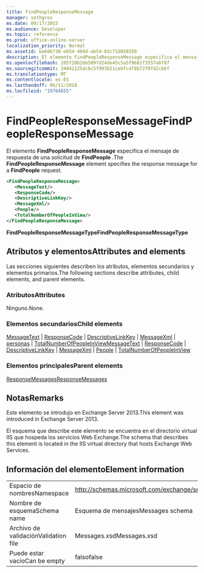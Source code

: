 ```yaml
---
title: FindPeopleResponseMessage
manager: sethgros
ms.date: 09/17/2015
ms.audience: Developer
ms.topic: reference
ms.prod: office-online-server
localization_priority: Normal
ms.assetid: ba686738-e654-404d-ab54-83c71d030350
description: El elemento FindPeopleResponseMessage especifica el mensaje de respuesta de una solicitud de FindPeople.
ms.openlocfilehash: 205f20b26b5097d24de45c5a5f9681f3557a6f87
ms.sourcegitcommit: 34041125dc8c5f993b21cebfc4f8b72f0fd2cb6f
ms.translationtype: MT
ms.contentlocale: es-ES
ms.lasthandoff: 06/11/2018
ms.locfileid: "19764655"
---
```

# <a name="findpeopleresponsemessage"></a><span data-ttu-id="ad329-103">FindPeopleResponseMessage</span><span class="sxs-lookup"><span data-stu-id="ad329-103">FindPeopleResponseMessage</span></span>

<span data-ttu-id="ad329-104">El elemento **FindPeopleResponseMessage** especifica el mensaje de respuesta de una solicitud de **FindPeople** .</span><span class="sxs-lookup"><span data-stu-id="ad329-104">The **FindPeopleResponseMessage** element specifies the response message for a **FindPeople** request.</span></span> 
  
```XML
<FindPeopleResponseMessage>
   <MessageText/>
   <ResponseCode/>
   <DescriptiveLinkKey/>
   <MessageXml/>
   <People/>
   <TotalNumberOfPeopleInView/>
</FindPeopleResponseMessage>
```

 <span data-ttu-id="ad329-105">**FindPeopleResponseMessageType**</span><span class="sxs-lookup"><span data-stu-id="ad329-105">**FindPeopleResponseMessageType**</span></span>
## <a name="attributes-and-elements"></a><span data-ttu-id="ad329-106">Atributos y elementos</span><span class="sxs-lookup"><span data-stu-id="ad329-106">Attributes and elements</span></span>

<span data-ttu-id="ad329-107">Las secciones siguientes describen los atributos, elementos secundarios y elementos primarios.</span><span class="sxs-lookup"><span data-stu-id="ad329-107">The following sections describe attributes, child elements, and parent elements.</span></span>
  
### <a name="attributes"></a><span data-ttu-id="ad329-108">Atributos</span><span class="sxs-lookup"><span data-stu-id="ad329-108">Attributes</span></span>

<span data-ttu-id="ad329-109">Ninguno.</span><span class="sxs-lookup"><span data-stu-id="ad329-109">None.</span></span>
  
### <a name="child-elements"></a><span data-ttu-id="ad329-110">Elementos secundarios</span><span class="sxs-lookup"><span data-stu-id="ad329-110">Child elements</span></span>

<span data-ttu-id="ad329-111">[MessageText](messagetext.md) | [ResponseCode](responsecode.md) | [DescriptiveLinkKey](descriptivelinkkey.md) | [MessageXml](messagexml.md) | [personas](people.md) | [TotalNumberOfPeopleInView](totalnumberofpeopleinview.md)</span><span class="sxs-lookup"><span data-stu-id="ad329-111">[MessageText](messagetext.md) | [ResponseCode](responsecode.md) | [DescriptiveLinkKey](descriptivelinkkey.md) | [MessageXml](messagexml.md) | [People](people.md) | [TotalNumberOfPeopleInView](totalnumberofpeopleinview.md)</span></span>
  
### <a name="parent-elements"></a><span data-ttu-id="ad329-112">Elementos principales</span><span class="sxs-lookup"><span data-stu-id="ad329-112">Parent elements</span></span>

[<span data-ttu-id="ad329-113">ResponseMessages</span><span class="sxs-lookup"><span data-stu-id="ad329-113">ResponseMessages</span></span>](responsemessages.md)
  
## <a name="remarks"></a><span data-ttu-id="ad329-114">Notas</span><span class="sxs-lookup"><span data-stu-id="ad329-114">Remarks</span></span>

<span data-ttu-id="ad329-115">Este elemento se introdujo en Exchange Server 2013.</span><span class="sxs-lookup"><span data-stu-id="ad329-115">This element was introduced in Exchange Server 2013.</span></span>
  
<span data-ttu-id="ad329-116">El esquema que describe este elemento se encuentra en el directorio virtual IIS que hospeda los servicios Web Exchange.</span><span class="sxs-lookup"><span data-stu-id="ad329-116">The schema that describes this element is located in the IIS virtual directory that hosts Exchange Web Services.</span></span>
  
## <a name="element-information"></a><span data-ttu-id="ad329-117">Información del elemento</span><span class="sxs-lookup"><span data-stu-id="ad329-117">Element information</span></span>

|||
|:-----|:-----|
|<span data-ttu-id="ad329-118">Espacio de nombres</span><span class="sxs-lookup"><span data-stu-id="ad329-118">Namespace</span></span>  <br/> |http://schemas.microsoft.com/exchange/services/2006/messages  <br/> |
|<span data-ttu-id="ad329-119">Nombre de esquema</span><span class="sxs-lookup"><span data-stu-id="ad329-119">Schema name</span></span>  <br/> |<span data-ttu-id="ad329-120">Esquema de mensajes</span><span class="sxs-lookup"><span data-stu-id="ad329-120">Messages schema</span></span>  <br/> |
|<span data-ttu-id="ad329-121">Archivo de validación</span><span class="sxs-lookup"><span data-stu-id="ad329-121">Validation file</span></span>  <br/> |<span data-ttu-id="ad329-122">Messages.xsd</span><span class="sxs-lookup"><span data-stu-id="ad329-122">Messages.xsd</span></span>  <br/> |
|<span data-ttu-id="ad329-123">Puede estar vacío</span><span class="sxs-lookup"><span data-stu-id="ad329-123">Can be empty</span></span>  <br/> |<span data-ttu-id="ad329-124">falso</span><span class="sxs-lookup"><span data-stu-id="ad329-124">false</span></span>  <br/> |
   


